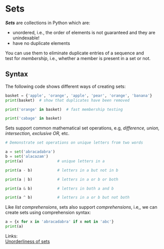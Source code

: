 # Sets

**_Sets_** are collections in Python which are:  
- unordered, i.e., the order of elements is not guaranteed and they are
unindexable!  
- have no duplicate elements  

You can use them to eliminate duplicate entries of a sequence and  
test for _membership_, i.e., whether a member is present in a set or not.  

## Syntax

The following code shows different ways of creating sets:  

```python
basket = {'apple', 'orange', 'apple', 'pear', 'orange', 'banana'}
print(basket)  # show that duplicates have been removed

print('orange' in basket)  # fast membership testing

print('cabage' in basket)
```

Sets support common mathematical set operations, e.g, _difference, union, intersection, exclusive OR,_ etc.  

```python
# Demonstrate set operations on unique letters from two words

a = set('abracadabra')
b = set('alacazam')
print(a)               # unique letters in a

print(a - b)           # letters in a but not in b

print(a | b)           # letters in a or b or both

print(a & b)           # letters in both a and b

print(a ^ b)           # letters in a or b but not both

```

Like _list comprehensions_, sets also support _comprehensions_, i.e,, we can
create sets using comprehension syntax:  
```python
a = {x for x in 'abracadabra' if x not in 'abc'}
print(a)
```


Links:  
[Unorderliness of sets](https://stackoverflow.com/questions/21701618/why-does-a-set-display-in-same-order-if-sets-are-unordered)
